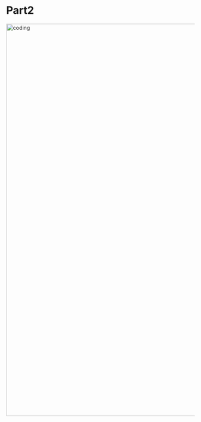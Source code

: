 <h1>Part2</h1>
<img align="center" alt="coding" width="1050" src="https://github.com/emumia/SQL/blob/main/Sql_part_1_with_____Imran.gif">



